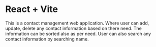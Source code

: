 # React + Vite

This is a contact management web application. Where user can add, update, delete any contact information based on there need. The information can be sorted also as per need. User can also search any contact information by searching name.


